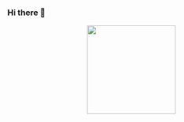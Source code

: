 ### Hi there 👋

<!--
**DaviFernandoSantos/DaviFernandoSantos** is a ✨ _special_ ✨ repository because its `README.md` (this file) appears on your GitHub profile.

Here are some ideas to get you started:

- 🔭 I’m currently working on ...
- 🌱 I’m currently learning ...
- 👯 I’m looking to collaborate on ...
- 🤔 I’m looking for help with ...
- 💬 Ask me about ...
- 📫 How to reach me: ...
- 😄 Pronouns: ...
- ⚡ Fun fact: ...
-->
<div align="center">
  <a href="https://github.com/DaviFernandoSantos">
    <img height="180em" src="https://github-readme-stats.vercel.app/api?username=DaviFernandoSantos&show_icons=true&theme=date_night&include_all_commits=true&count_private=true"/>
  </a>
</div>
